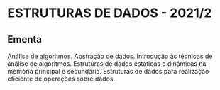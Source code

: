 # ESTRUTURAS DE DADOS - 2021/2

## Ementa

Análise de algoritmos. Abstração de dados. Introdução às técnicas de análise de algoritmos. Estruturas de dados estáticas e dinâmicas na memória principal e secundária. Estruturas de dados para realização eficiente de operações sobre dados.